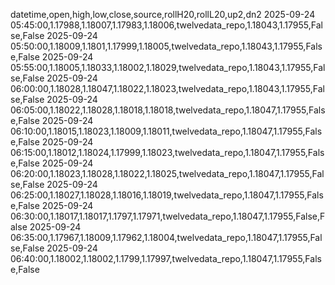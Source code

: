 datetime,open,high,low,close,source,rollH20,rollL20,up2,dn2
2025-09-24 05:45:00,1.17988,1.18007,1.17983,1.18006,twelvedata_repo,1.18043,1.17955,False,False
2025-09-24 05:50:00,1.18009,1.1801,1.17999,1.18005,twelvedata_repo,1.18043,1.17955,False,False
2025-09-24 05:55:00,1.18005,1.18033,1.18002,1.18029,twelvedata_repo,1.18043,1.17955,False,False
2025-09-24 06:00:00,1.18028,1.18047,1.18022,1.18023,twelvedata_repo,1.18043,1.17955,False,False
2025-09-24 06:05:00,1.18022,1.18028,1.18018,1.18018,twelvedata_repo,1.18047,1.17955,False,False
2025-09-24 06:10:00,1.18015,1.18023,1.18009,1.18011,twelvedata_repo,1.18047,1.17955,False,False
2025-09-24 06:15:00,1.18012,1.18024,1.17999,1.18023,twelvedata_repo,1.18047,1.17955,False,False
2025-09-24 06:20:00,1.18023,1.18028,1.18022,1.18025,twelvedata_repo,1.18047,1.17955,False,False
2025-09-24 06:25:00,1.18027,1.18028,1.18016,1.18019,twelvedata_repo,1.18047,1.17955,False,False
2025-09-24 06:30:00,1.18017,1.18017,1.1797,1.17971,twelvedata_repo,1.18047,1.17955,False,False
2025-09-24 06:35:00,1.17967,1.18009,1.17962,1.18004,twelvedata_repo,1.18047,1.17955,False,False
2025-09-24 06:40:00,1.18002,1.18002,1.1799,1.17997,twelvedata_repo,1.18047,1.17955,False,False

